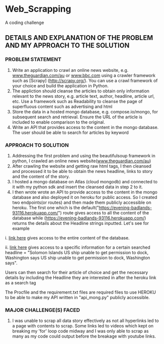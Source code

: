 # Web_Scrapping
A coding challenge

## DETAILS AND EXPLANATION OF THE PROBLEM AND MY APPROACH TO THE SOLUTION

### PROBLEM STATEMENT
1. Write an application to crawl an online news website, e.g. www.theguardian.com/au or www.bbc.com using a crawler framework such as [Scrapy] (http://scrapy.org/). You can use a crawl framework of your choice and build the application in Python.
2. The appliction should cleanse the articles to obtain only information relevant to the news story, e.g. article text, author, headline, article url, etc. Use a framework such as Readability to cleanse the page of superfluous content such as advertising and html
3. Store the data in a hosted mongo database, e.g. compose.io/mongo, for subsequent search and retrieval. Ensure the URL of the article is included to enable comparison to the original.
4. Write an API that provides access to the content in the mongo database. The user should be able to search for articles by keyword

### APPROACH TO SOLUTION
1. Addressing the first problem and using the beautifulsoup framework in python, I crawled an online news website(www.theguardian.com/au)
2. After crawling the website and getting raw html tags, I then cleansed and processed it to be able to obtain the news headline, links to story and the content of the story.
3. I hosted a mongo database on Atlas (cloud mongodb) and connected to it with my python sdk and insert the cleansed data in step 2 to it.
4. I then wrote wrote an API to provide access to the content in the mongo database and also deployed it on heroku for public access. 
So I created two endpoints(or routes) and then made them publicly accessible on heroku. The first one which is the default("https://evening-badlands-93116.herokuapp.com/") route gives access to all the content of the database while  (https://evening-badlands-93116.herokuapp.com/<Headlines>) returns the details about the Headline strings inputted.
Let's see for example

  i.   [link here](https://evening-badlands-93116.herokuapp.com/) gives access to the entire content of the database.

  ii.  [link here](https://evening-badlands-93116.herokuapp.com/Solomon%20Islands%20%20US%20ship%20unable%20to%20get%20permission%20to%20dock,%20Washington%20says%20US%20ship%20unable%20to%20get%20permission%20to%20dock,%20Washington%20says) gives access to a specific information for a certain searched headline = "Solomon Islands  US ship unable to get permission to dock, Washington says US ship unable to get permission to dock, Washington says".
  
  Users can then search for their article of choice and get the necessary details by including the Headline they are interested in after the heroku link as a search tag
  
  The Procfile and the requirement.txt files are required files to use HEROKU to be able to make my API written in "api_mong.py" publicly accessible.



### MAJOR CHALLENGE(S) FACED
1. I was unable to scrap all data story effectively as not all hyperlinks led to a page with contents to scrap. Some links led to videos which kept on breaking my 'for' loop code midway and I was only able to scrap as many as my code could output before the breakage with youtube links.



